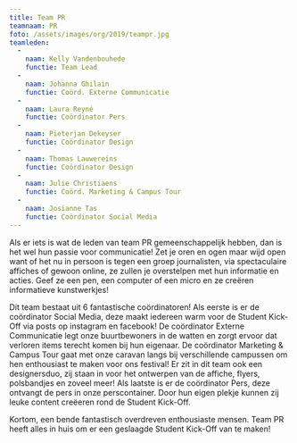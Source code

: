 ```yaml
---
title: Team PR
teamnaam: PR
foto: /assets/images/org/2019/teampr.jpg
teamleden:
  -
    naam: Kelly Vandenbouhede
    functie: Team Lead
  -
    naam: Johanna Ghilain
    functie: Coörd. Externe Communicatie
  -
    naam: Laura Reyné
    functie: Coördinator Pers
  -
    naam: Pieterjan Dekeyser    
    functie: Coördinator Design
  -
    naam: Thomas Lauwereins
    functie: Coördinator Design
  -
    naam: Julie Christiaens
    functie: Coörd. Marketing & Campus Tour
  -
    naam: Josianne Tas
    functie: Coördinator Social Media
---
```


Als er iets is wat de leden van team PR gemeenschappelijk hebben, dan is het wel hun passie voor communicatie! Zet je oren en ogen maar wijd open want of het nu in persoon is tegen een groep journalisten, via spectaculaire affiches of gewoon online, ze zullen je overstelpen met hun informatie en acties. Geef ze een pen, een computer of een micro en ze creëren informatieve kunstwerkjes!

Dit team bestaat uit 6 fantastische coördinatoren! Als eerste is er de coördinator Social Media, deze maakt iedereen warm voor de Student Kick-Off via posts op instagram en facebook!  De coördinator Externe Communicatie legt onze buurtbewoners in de watten en zorgt ervoor dat verloren items terecht komen bij hun eigenaar. De coördinator Marketing & Campus Tour gaat met onze caravan langs bij verschillende campussen om hen enthousiast te maken voor ons festival! Er zit in dit team ook een designersduo, zij staan in voor het ontwerpen van de affiche, flyers, polsbandjes en zoveel meer! Als laatste is er de coördinator Pers, deze ontvangt de pers in onze perscontainer. Door hun eigen plekje kunnen zij leuke content creëeren rond de Student Kick-Off.

Kortom, een bende fantastisch overdreven enthousiaste mensen. Team PR heeft alles in huis om er een geslaagde Student Kick-Off van te maken!
